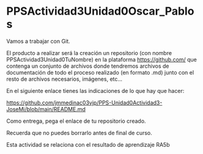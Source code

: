# PPSActividad3Unidad0Oscar_Pablos
Vamos a trabajar con Git.

El producto a realizar será la creación un repositorio (con nombre PPSActividad3Unidad0TuNombre) en la plataforma https://github.com/ que contenga un conjunto de archivos donde tendremos archivos de documentación de todo el proceso realizado (en formato .md) junto con el resto de archivos necesarios, imágenes, etc...

En el siguiente enlace tienes las indicaciones de lo que hay que hacer: 

https://github.com/jmmedinac03vjp/PPS-Unidad0Actividad3-JoseMi/blob/main/README.md

Como entrega, pega el enlace de tu repositorio creado.

Recuerda que no puedes borrarlo antes de final de curso.

Esta actividad se relaciona con el resultado de aprendizaje RA5b
